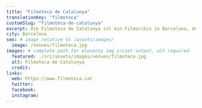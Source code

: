 ```yaml
---
title: "Filmoteca de Catalunya"
translationKey: "filmoteca"
customSlug: "filmoteca-de-catalunya"
excerpt: Die Filmoteca de Catalunya ist ein Filmarchiv in Barcelona, dessen Ziel es ist, das Kino zu erhalten und die audiovisuelle und Filmkultur zu verbreiten.
city: Barcelona
seo: # image relative to /assets/images/
  image: /venues/filmoteca.jpg
images: # complete path for eleventy img srcset output, alt required
  featured: ./src/assets/images/venues/filmoteca.jpg
  alt: Filmoteca de Catalunya
  credit:
links:
  web: https://www.filmoteca.cat
  twitter:
  facebook:
  instagram:
---
```

